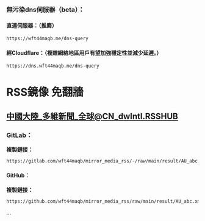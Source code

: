 ### **無污染dns伺服器（beta）：**
#### 直連伺服器：（推廌）
```
https://wft44maqb.me/dns-query
```
#### 經Cloudflare：（複雜網絡地區用戶有望加強穩定性並減少延遲。）
```
https://dns.wft44maqb.me/dns-query
```

# RSS鏡像 免翻牆
## 中國大陸_多維新聞_全球@CN_dwIntl.RSSHUB
### GitLab：
**複製鏈接：**
```
https://gitlab.com/wft44maqb/mirror_media_rss/-/raw/main/result/AU_abc.xml
```
#### GitHub：
**複製鏈接：**
```
https://github.com/wft44maqb/mirror_media_rss/raw/main/result/AU_abc.xml
```

...
